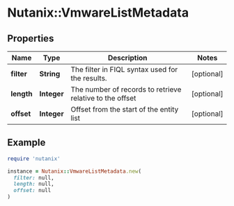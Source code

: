 # Nutanix::VmwareListMetadata

## Properties

| Name | Type | Description | Notes |
| ---- | ---- | ----------- | ----- |
| **filter** | **String** | The filter in FIQL syntax used for the results. | [optional] |
| **length** | **Integer** | The number of records to retrieve relative to the offset | [optional] |
| **offset** | **Integer** | Offset from the start of the entity list | [optional] |

## Example

```ruby
require 'nutanix'

instance = Nutanix::VmwareListMetadata.new(
  filter: null,
  length: null,
  offset: null
)
```

